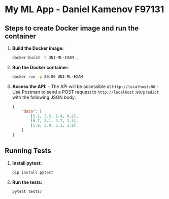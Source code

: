 # My ML App - Daniel Kamenov F97131

## Steps to create Docker image and run the container

1.  **Build the Docker image:**

    ```sh
    docker build -t UNI-ML-EXAM .
    ```

2.  **Run the Docker container:**

    ```sh
    docker run -p 80:80 UNI-ML-EXAM
    ```

3.  **Access the API:** - The API will be accessible at `http://localhost:80` - Use Postman to send a POST request to `http://localhost:80/predict` with the following JSON body:
    ```json
    {
        "data": [
            [5.1, 3.5, 1.4, 0.2],
            [6.7, 3.1, 4.7, 1.5],
            [5.9, 3.0, 5.1, 1.8]
        ]
    }
    ```

## Running Tests

1. **Install pytest:**

   ```sh
   pip install pytest
   ```

2. **Run the tests:**
   ```sh
   pytest tests/
   ```
